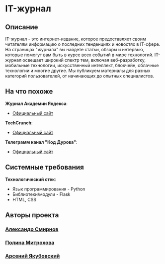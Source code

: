 # IT-журнал 
## Описание
IT-журнал - это интернет-издание, которое предоставляет своим читателям информацию о последних тенденциях и новостях в IT-сфере. На страницах "журнала" вы найдете статьи, обзоры и интервью, которые помогут вам быть в курсе всех событий в мире технологий. IT-журнал освещает широкий спектр тем, включая веб-разработку, мобильные технологии, искусственный интеллект, блокчейн, облачные технологии и многие другие. Мы публикуем материалы для разных категорий пользователей, от начинающих до опытных специалистов.
## На что похоже
**Журнал Академии Яндекса**:
- [Официальный сайт](https://academy.yandex.ru/journal "Журнал Академии Яндекса")

**TechCrunch**:
- [Официальный сайт](https://techcrunch.com/ "TechCrunch")

**Телеграмм канал "Код Дурова"**:
- [Официальный сайт](https://t.me/d_code "d_code")

## Системные требования
**Технологический стек**:
- Язык программирования - Python
- Библиотеки/модули - Flask
- HTML, CSS

## Авторы проекта
### [Александр Смирнов](https://github.com/lilApril)
### [Полина Митрохова](https://github.com/paullyaw)
### [Арсений Якубовский](https://github.com/hunter3470)
